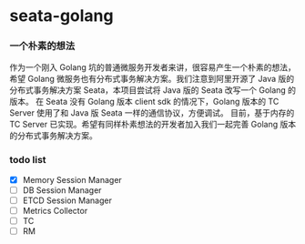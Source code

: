 # seata-golang

### 一个朴素的想法
作为一个刚入 Golang 坑的普通微服务开发者来讲，很容易产生一个朴素的想法，希望 Golang 微服务也有分布式事务解决方案。我们注意到阿里开源了 Java 版的分布式事务解决方案 Seata，本项目尝试将 Java 版的 Seata 改写一个 Golang 的版本。
在 Seata 没有 Golang 版本 client sdk 的情况下，Golang 版本的 TC Server 使用了和 Java 版 Seata 一样的通信协议，方便调试。
目前，基于内存的 TC Server 已实现。希望有同样朴素想法的开发者加入我们一起完善 Golang 版本的分布式事务解决方案。

### todo list
- [X] Memory Session Manager
- [ ] DB Session Manager  
- [ ] ETCD Session Manager  
- [ ] Metrics Collector
- [ ] TC
- [ ] RM